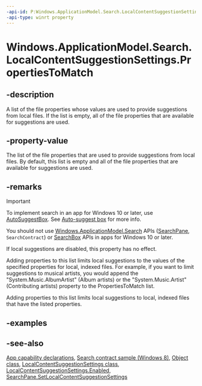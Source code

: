 ```yaml
---
-api-id: P:Windows.ApplicationModel.Search.LocalContentSuggestionSettings.PropertiesToMatch
-api-type: winrt property
---
```


<!-- Property syntax
public Windows.Foundation.Collections.IVector<string> PropertiesToMatch { get; }
-->

# Windows.ApplicationModel.Search.LocalContentSuggestionSettings.PropertiesToMatch

## -description

A list of the file properties whose values are used to provide suggestions from local files. If the list is empty, all of the file properties that are available for suggestions are used.

## -property-value

The list of the file properties that are used to provide suggestions from local files. By default, this list is empty and all of the file properties that are available for suggestions are used.

## -remarks

> [!IMPORTANT]
> To implement search in an app for Windows 10 or later, use [AutoSuggestBox](/uwp/api/windows.ui.xaml.controls.autosuggestbox). See [Auto-suggest box](/windows/apps/design/controls/auto-suggest-box) for more info.
>
> You should not use [Windows.ApplicationModel.Search](/uwp/api/windows.applicationmodel.search) APIs ([SearchPane](/uwp/api/windows.applicationmodel.search.searchpane), `SearchContract`) or [SearchBox](../windows.ui.xaml.controls/searchbox.md) APIs in apps for Windows 10 or later.

If local suggestions are disabled, this property has no effect.

Adding properties to this list limits local suggestions to the values of the specified properties for local, indexed files. For example, if you want to limit suggestions to musical artists, you would append the "System.Music.AlbumArtist" (Album artists) or the "System.Music.Artist" (Contributing artists) property to the PropertiesToMatch list.

Adding properties to this list limits local suggestions to local, indexed files that have the listed properties.

## -examples

## -see-also

[App capability declarations](/windows/uwp/packaging/app-capability-declarations), [Search contract sample (Windows 8)](https://github.com/microsoftarchive/msdn-code-gallery-microsoft/tree/master/Official%20Windows%20Platform%20Sample/Windows%208.1%20Store%20app%20samples/99866-Windows%208.1%20Store%20app%20samples/Search%20contract%20sample), [Object class](/dotnet/api/system.object?view=dotnet-uwp-10.0&preserve-view=true), [LocalContentSuggestionSettings class](localcontentsuggestionsettings.md), [LocalContentSuggestionSettings.Enabled](localcontentsuggestionsettings_enabled.md), [SearchPane.SetLocalContentSuggestionSettings](searchpane_setlocalcontentsuggestionsettings_156524340.md)
